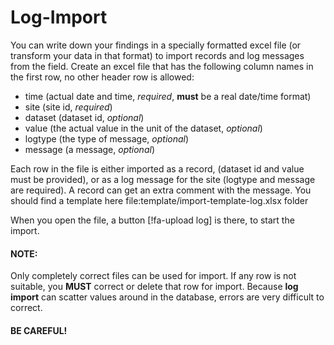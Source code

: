 # Log-Import

You can write down your findings in a specially formatted excel file (or transform your data in that format) to import records
and log messages from the field. Create an excel file that has the following column names in the first row, no other header row is allowed:

- time (actual date and time, _required_, **must** be a real date/time format)
- site (site id, _required_)
- dataset (dataset id, _optional_)
- value (the actual value in the unit of the dataset, _optional_)
- logtype (the type of message, _optional_)
- message (a message, _optional_)

Each row in the file is either imported as a record, (dataset id and value must be provided), or as a log message for the 
site (logtype and message are required). A record can get an extra comment with the message. You should find a 
template here file:template/import-template-log.xlsx folder

When you open the file, a button [!fa-upload log] is there, to start the import. 

#### NOTE: 

Only completely correct files can be used for import. If any row is not suitable, you **MUST** correct or delete that row for import. Because **log import** can scatter values around in the database, errors are very difficult to correct.
#### BE CAREFUL!
